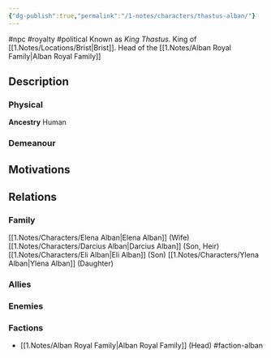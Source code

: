 ```yaml
---
{"dg-publish":true,"permalink":"/1-notes/characters/thastus-alban/"}
---
```


#npc #royalty #political
Known as *King Thastus*.
King of [[1.Notes/Locations/Brist\|Brist]]. Head of the [[1.Notes/Alban Royal Family\|Alban Royal Family]]

## Description
### Physical
**Ancestry** Human

### Demeanour

## Motivations

## Relations
### Family
[[1.Notes/Characters/Elena Alban\|Elena Alban]] (Wife)
[[1.Notes/Characters/Darcius Alban\|Darcius Alban]] (Son, Heir)
[[1.Notes/Characters/Eli Alban\|Eli Alban]] (Son)
[[1.Notes/Characters/Ylena Alban\|Ylena Alban]] (Daughter)
### Allies
### Enemies
### Factions
- [[1.Notes/Alban Royal Family\|Alban Royal Family]] (Head) #faction-alban


 
